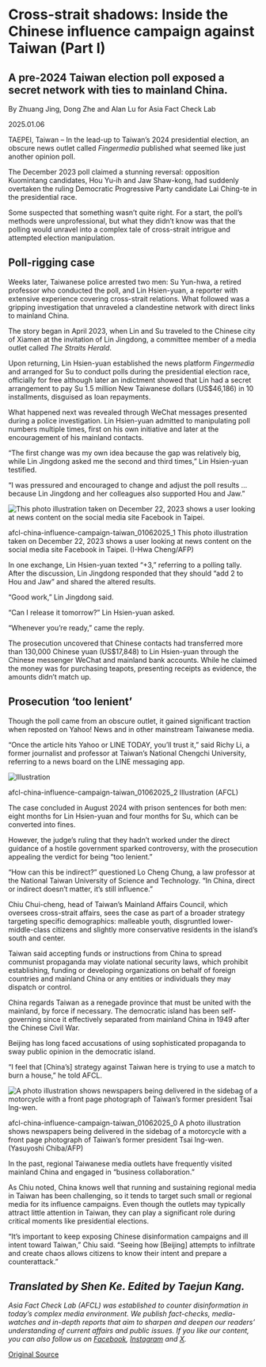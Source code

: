 # Cross-strait shadows: Inside the Chinese influence campaign against Taiwan (Part I)

## A pre-2024 Taiwan election poll exposed a secret network with ties to mainland China.

By Zhuang Jing, Dong Zhe and Alan Lu for Asia Fact Check Lab

2025.01.06

TAEPEI, Taiwan – In the lead-up to Taiwan’s 2024 presidential election, an obscure news outlet called *Fingermedia* published what seemed like just another opinion poll.

The December 2023 poll claimed a stunning reversal: opposition Kuomintang candidates, Hou Yu-ih and Jaw Shaw-kong, had suddenly overtaken the ruling Democratic Progressive Party candidate Lai Ching-te in the presidential race.

Some suspected that something wasn’t quite right. For a start, the poll’s methods were unprofessional, but what they didn’t know was that the polling would unravel into a complex tale of cross-strait intrigue and attempted election manipulation.

## Poll-rigging case

Weeks later, Taiwanese police arrested two men: Su Yun-hwa, a retired professor who conducted the poll, and Lin Hsien-yuan, a reporter with extensive experience covering cross-strait relations. What followed was a gripping investigation that unraveled a clandestine network with direct links to mainland China.

The story began in April 2023, when Lin and Su traveled to the Chinese city of Xiamen at the invitation of Lin Jingdong, a committee member of a media outlet called *The Straits Herald*.

Upon returning, Lin Hsien-yuan established the news platform *Fingermedia* and arranged for Su to conduct polls during the presidential election race, officially for free although later an indictment showed that Lin had a secret arrangement to pay Su 1.5 million New Taiwanese dollars (US$46,186) in 10 installments, disguised as loan repayments.

What happened next was revealed through WeChat messages presented during a police investigation. Lin Hsien-yuan admitted to manipulating poll numbers multiple times, first on his own initiative and later at the encouragement of his mainland contacts.

“The first change was my own idea because the gap was relatively big, while Lin Jingdong asked me the second and third times,” Lin Hsien-yuan testified.

“I was pressured and encouraged to change and adjust the poll results … because Lin Jingdong and her colleagues also supported Hou and Jaw.”

![This photo illustration taken on December 22, 2023 shows a user looking at news content on the social media site Facebook in Taipei.](images/KA7B5YZIM5BLVL64CURT7AUN4Q.jpg)

afcl-china-influence-campaign-taiwan\_01062025\_1 This photo illustration taken on December 22, 2023 shows a user looking at news content on the social media site Facebook in Taipei. (I-Hwa Cheng/AFP)

In one exchange, Lin Hsien-yuan texted “+3,” referring to a polling tally. After the discussion, Lin Jingdong responded that they should “add 2 to Hou and Jaw” and shared the altered results.

“Good work,” Lin Jingdong said.

“Can I release it tomorrow?” Lin Hsien-yuan asked.

“Whenever you’re ready,” came the reply.

The prosecution uncovered that Chinese contacts had transferred more than 130,000 Chinese yuan (US$17,848) to Lin Hsien-yuan through the Chinese messenger WeChat and mainland bank accounts. While he claimed the money was for purchasing teapots, presenting receipts as evidence, the amounts didn’t match up.

## Prosecution ‘too lenient’

Though the poll came from an obscure outlet, it gained significant traction when reposted on Yahoo! News and in other mainstream Taiwanese media.

“Once the article hits Yahoo or LINE TODAY, you’ll trust it,” said Richy Li, a former journalist and professor at Taiwan’s National Chengchi University, referring to a news board on the LINE messaging app.

![Illustration](images/34LPO6HU3NCHTBMXIY5UB5JM4Y.png)

afcl-china-influence-campaign-taiwan\_01062025\_2 Illustration (AFCL)

The case concluded in August 2024 with prison sentences for both men: eight months for Lin Hsien-yuan and four months for Su, which can be converted into fines.

However, the judge’s ruling that they hadn’t worked under the direct guidance of a hostile government sparked controversy, with the prosecution appealing the verdict for being “too lenient.”

“How can this be indirect?” questioned Lo Cheng Chung, a law professor at the National Taiwan University of Science and Technology. “In China, direct or indirect doesn’t matter, it’s still influence.”

Chiu Chui-cheng, head of Taiwan’s Mainland Affairs Council, which oversees cross-strait affairs, sees the case as part of a broader strategy targeting specific demographics: malleable youth, disgruntled lower-middle-class citizens and slightly more conservative residents in the island’s south and center.

Taiwan said accepting funds or instructions from China to spread communist propaganda may violate national security laws, which prohibit establishing, funding or developing organizations on behalf of foreign countries and mainland China or any entities or individuals they may dispatch or control.

China regards Taiwan as a renegade province that must be united with the mainland, by force if necessary. The democratic island has been self-governing since it effectively separated from mainland China in 1949 after the Chinese Civil War.

Beijing has long faced accusations of using sophisticated propaganda to sway public opinion in the democratic island.

“I feel that [China’s] strategy against Taiwan here is trying to use a match to burn a house,” he told AFCL.

![A photo illustration shows newspapers being delivered in the sidebag of a motorcycle with a front page photograph of Taiwan’s former president Tsai Ing-wen.](images/HSRIMXHYBVGCBJNXWJETAVZ55E.jpg)

afcl-china-influence-campaign-taiwan\_01062025\_0 A photo illustration shows newspapers being delivered in the sidebag of a motorcycle with a front page photograph of Taiwan’s former president Tsai Ing-wen. (Yasuyoshi Chiba/AFP)

In the past, regional Taiwanese media outlets have frequently visited mainland China and engaged in “business collaboration.”

As Chiu noted, China knows well that running and sustaining regional media in Taiwan has been challenging, so it tends to target such small or regional media for its influence campaigns. Even though the outlets may typically attract little attention in Taiwan, they can play a significant role during critical moments like presidential elections.

“It’s important to keep exposing Chinese disinformation campaigns and ill intent toward Taiwan,” Chiu said. “Seeing how [Beijing] attempts to infiltrate and create chaos allows citizens to know their intent and prepare a counterattack.”

## *Translated by Shen Ke. Edited by Taejun Kang.*

*Asia Fact Check Lab (AFCL) was established to counter disinformation in today’s complex media environment. We publish fact-checks, media-watches and in-depth reports that aim to sharpen and deepen our readers’ understanding of current affairs and public issues. If you like our content, you can also follow us on* [*Facebook*](https://www.facebook.com/asiafactchecklabcn)*,* [*Instagram*](https://www.instagram.com/asiafactchecklab/) *and* [*X*](https://twitter.com/AFCL_eng)*.*



[Original Source](https://www.rfa.org/english/factcheck/2025/01/06/afcl-china-influence-campaign-taiwan/)